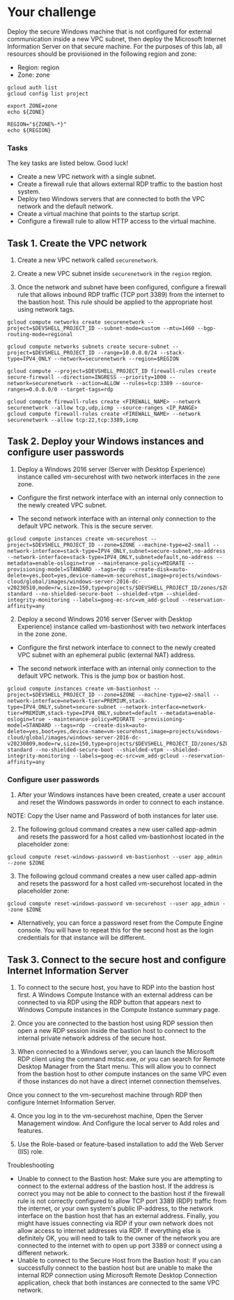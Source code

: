 # Your challenge
Deploy the secure Windows machine that is not configured for external communication inside a new VPC subnet, then deploy the Microsoft Internet Information Server on that secure machine. For the purposes of this lab, all resources should be provisioned in the following region and zone:

- Region: region
- Zone: zone

```
gcloud auth list
gcloud config list project

export ZONE=zone
echo ${ZONE}

REGION="${ZONE%-*}"
echo ${REGION}

```

### Tasks
The key tasks are listed below. Good luck!

- Create a new VPC network with a single subnet.
- Create a firewall rule that allows external RDP traffic to the bastion host system.
- Deploy two Windows servers that are connected to both the VPC network and the default network.
- Create a virtual machine that points to the startup script.
- Configure a firewall rule to allow HTTP access to the virtual machine.


## Task 1. Create the VPC network

1. Create a new VPC network called `securenetwork`.

2. Create a new VPC subnet inside `securenetwork` in the `region` region.

3. Once the network and subnet have been configured, configure a firewall rule that allows inbound RDP traffic (TCP port 3389) from the internet to the bastion host. This rule should be applied to the appropriate host using network tags.

```
gcloud compute networks create securenetwork --project=$DEVSHELL_PROJECT_ID --subnet-mode=custom --mtu=1460 --bgp-routing-mode=regional

gcloud compute networks subnets create secure-subnet --project=$DEVSHELL_PROJECT_ID --range=10.0.0.0/24 --stack-type=IPV4_ONLY --network=securenetwork --region=$REGION

gcloud compute --project=$DEVSHELL_PROJECT_ID firewall-rules create secure-firewall --direction=INGRESS --priority=1000 --network=securenetwork --action=ALLOW --rules=tcp:3389 --source-ranges=0.0.0.0/0 --target-tags=rdp

gcloud compute firewall-rules create <FIREWALL_NAME> --network securenetwork --allow tcp,udp,icmp --source-ranges <IP_RANGE>
gcloud compute firewall-rules create <FIREWALL_NAME> --network securenetwork --allow tcp:22,tcp:3389,icmp

```

## Task 2. Deploy your Windows instances and configure user passwords

1. Deploy a Windows 2016 server (Server with Desktop Experience) instance called vm-securehost with two network interfaces in the `zone` zone.

- Configure the first network interface with an internal only connection to the newly created VPC subnet.

- The second network interface with an internal only connection to the default VPC network. This is the secure server.

```
gcloud compute instances create vm-securehost --project=$DEVSHELL_PROJECT_ID --zone=$ZONE --machine-type=e2-small --network-interface=stack-type=IPV4_ONLY,subnet=secure-subnet,no-address --network-interface=stack-type=IPV4_ONLY,subnet=default,no-address --metadata=enable-oslogin=true --maintenance-policy=MIGRATE --provisioning-model=STANDARD --tags=rdp --create-disk=auto-delete=yes,boot=yes,device-name=vm-securehost,image=projects/windows-cloud/global/images/windows-server-2016-dc-v20230510,mode=rw,size=150,type=projects/$DEVSHELL_PROJECT_ID/zones/$ZONE/diskTypes/pd-standard --no-shielded-secure-boot --shielded-vtpm --shielded-integrity-monitoring --labels=goog-ec-src=vm_add-gcloud --reservation-affinity=any
```

2. Deploy a second Windows 2016 server (Server with Desktop Experience) instance called vm-bastionhost with two network interfaces in the zone zone.

- Configure the first network interface to connect to the newly created VPC subnet with an ephemeral public (external NAT) address.

- The second network interface with an internal only connection to the default VPC network. This is the jump box or bastion host.

```
gcloud compute instances create vm-bastionhost --project=$DEVSHELL_PROJECT_ID --zone=$ZONE --machine-type=e2-small --network-interface=network-tier=PREMIUM,stack-type=IPV4_ONLY,subnet=secure-subnet --network-interface=network-tier=PREMIUM,stack-type=IPV4_ONLY,subnet=default --metadata=enable-oslogin=true --maintenance-policy=MIGRATE --provisioning-model=STANDARD --tags=rdp --create-disk=auto-delete=yes,boot=yes,device-name=vm-securehost,image=projects/windows-cloud/global/images/windows-server-2016-dc-v20230809,mode=rw,size=150,type=projects/$DEVSHELL_PROJECT_ID/zones/$ZONE/diskTypes/pd-standard --no-shielded-secure-boot --shielded-vtpm --shielded-integrity-monitoring --labels=goog-ec-src=vm_add-gcloud --reservation-affinity=any
```

### Configure user passwords

1. After your Windows instances have been created, create a user account and reset the Windows passwords in order to connect to each instance.

NOTE: Copy the User name and Password of both instances for later use.

2. The following gcloud command creates a new user called app-admin and resets the password for a host called vm-bastionhost located in the placeholder zone:

```
gcloud compute reset-windows-password vm-bastionhost --user app_admin --zone $ZONE
```

3. The following gcloud command creates a new user called app-admin and resets the password for a host called vm-securehost located in the placeholder zone:
```
gcloud compute reset-windows-password vm-securehost --user app_admin --zone $ZONE
```
- Alternatively, you can force a password reset from the Compute Engine console. You will have to repeat this for the second host as the login credentials for that instance will be different.


## Task 3. Connect to the secure host and configure Internet Information Server
1. To connect to the secure host, you have to RDP into the bastion host first. A Windows Compute Instance with an external address can be connected to via RDP using the RDP button that appears next to Windows Compute instances in the Compute Instance summary page.

2. Once you are connected to the bastion host using RDP session then open a new RDP session inside the bastion host to connect to the internal private network address of the secure host.

3. When connected to a Windows server, you can launch the Microsoft RDP client using the command mstsc.exe, or you can search for Remote Desktop Manager from the Start menu. This will allow you to connect from the bastion host to other compute instances on the same VPC even if those instances do not have a direct internet connection themselves.

Once you connect to the vm-securehost machine through RDP then configure Internet Information Server.

4. Once you log in to the vm-securehost machine, Open the Server Management window. And Configure the local server to Add roles and features.

5. Use the Role-based or feature-based installation to add the Web Server (IIS) role.



Troubleshooting

- Unable to connect to the Bastion host: Make sure you are attempting to connect to the external address of the bastion host. If the address is correct you may not be able to connect to the bastion host if the firewall rule is not correctly configured to allow TCP port 3389 (RDP) traffic from the internet, or your own system's public IP-address, to the network interface on the bastion host that has an external address. Finally, you might have issues connecting via RDP if your own network does not allow access to internet addresses via RDP. If everything else is definitely OK, you will need to talk to the owner of the network you are connected to the internet with to open up port 3389 or connect using a different network.
- Unable to connect to the Secure Host from the Bastion host: If you can successfully connect to the bastion host but are unable to make the internal RDP connection using Microsoft Remote Desktop Connection application, check that both instances are connected to the same VPC network.
